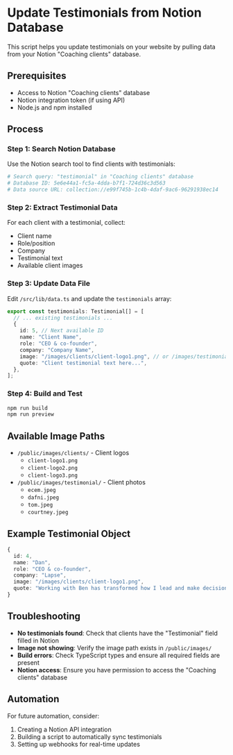 # Update Testimonials from Notion Database

This script helps you update testimonials on your website by pulling data from your Notion "Coaching clients" database.

## Prerequisites

- Access to Notion "Coaching clients" database
- Notion integration token (if using API)
- Node.js and npm installed

## Process

### Step 1: Search Notion Database

Use the Notion search tool to find clients with testimonials:

```bash
# Search query: "testimonial" in "Coaching clients" database
# Database ID: 5e6e44a1-fc5a-4dda-b7f1-724d36c3d563
# Data source URL: collection://e99f745b-1c4b-4daf-9ac6-96291938ec14
```

### Step 2: Extract Testimonial Data

For each client with a testimonial, collect:

- Client name
- Role/position
- Company
- Testimonial text
- Available client images

### Step 3: Update Data File

Edit `/src/lib/data.ts` and update the `testimonials` array:

```typescript
export const testimonials: Testimonial[] = [
  // ... existing testimonials ...
  {
    id: 5, // Next available ID
    name: "Client Name",
    role: "CEO & co-founder",
    company: "Company Name",
    image: "/images/clients/client-logo1.png", // or /images/testimonial/client-photo.jpeg
    quote: "Client testimonial text here...",
  },
];
```

### Step 4: Build and Test

```bash
npm run build
npm run preview
```

## Available Image Paths

- `/public/images/clients/` - Client logos
  - `client-logo1.png`
  - `client-logo2.png`
  - `client-logo3.png`
- `/public/images/testimonial/` - Client photos
  - `ecem.jpeg`
  - `dafni.jpeg`
  - `tom.jpeg`
  - `courtney.jpeg`

## Example Testimonial Object

```typescript
{
  id: 4,
  name: "Dan",
  role: "CEO & co-founder",
  company: "Lapse",
  image: "/images/clients/client-logo1.png",
  quote: "Working with Ben has transformed how I lead and make decisions. His coaching gave me clarity, sharpened my focus, and helped me approach challenges with confidence and conviction."
}
```

## Troubleshooting

- **No testimonials found**: Check that clients have the "Testimonial" field filled in Notion
- **Image not showing**: Verify the image path exists in `/public/images/`
- **Build errors**: Check TypeScript types and ensure all required fields are present
- **Notion access**: Ensure you have permission to access the "Coaching clients" database

## Automation

For future automation, consider:

1. Creating a Notion API integration
2. Building a script to automatically sync testimonials
3. Setting up webhooks for real-time updates
